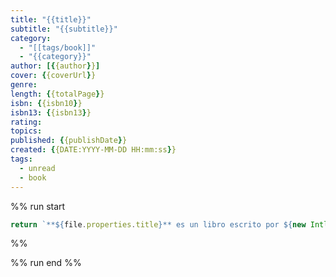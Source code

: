 ```yaml
---
title: "{{title}}"
subtitle: "{{subtitle}}"
category:
  - "[[tags/book]]"
  - "{{category}}"
author: [{{author}}]
cover: {{coverUrl}} 
genre: 
length: {{totalPage}}
isbn: {{isbn10}}
isbn13: {{isbn13}}
rating: 
topics: 
published: {{publishDate}}
created: {{DATE:YYYY-MM-DD HH:mm:ss}}
tags:
  - unread
  - book
---
```


%% run start
```ts
return `**${file.properties.title}** es un libro escrito por ${new Intl.ListFormat("es").format(file.properties.author)}`
```
%%

%% run end %%